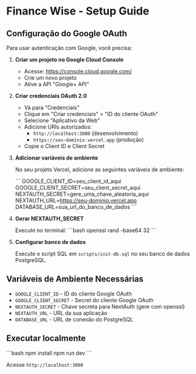 # Finance Wise - Setup Guide

## Configuração do Google OAuth

Para usar autenticação com Google, você precisa:

1. **Criar um projeto no Google Cloud Console**
   - Acesse: https://console.cloud.google.com/
   - Crie um novo projeto
   - Ative a API "Google+ API"

2. **Criar credenciais OAuth 2.0**
   - Vá para "Credenciais"
   - Clique em "Criar credenciais" > "ID do cliente OAuth"
   - Selecione "Aplicativo da Web"
   - Adicione URIs autorizados:
     - `http://localhost:3000` (desenvolvimento)
     - `https://seu-dominio.vercel.app` (produção)
   - Copie o Client ID e Client Secret

3. **Adicionar variáveis de ambiente**
   
   No seu projeto Vercel, adicione as seguintes variáveis de ambiente:
   
   \`\`\`
   GOOGLE_CLIENT_ID=seu_client_id_aqui
   GOOGLE_CLIENT_SECRET=seu_client_secret_aqui
   NEXTAUTH_SECRET=gere_uma_chave_aleatoria_aqui
   NEXTAUTH_URL=https://seu-dominio.vercel.app
   DATABASE_URL=sua_url_do_banco_de_dados
   \`\`\`

4. **Gerar NEXTAUTH_SECRET**
   
   Execute no terminal:
   \`\`\`bash
   openssl rand -base64 32
   \`\`\`

5. **Configurar banco de dados**
   
   Execute o script SQL em `scripts/init-db.sql` no seu banco de dados PostgreSQL.

## Variáveis de Ambiente Necessárias

- `GOOGLE_CLIENT_ID` - ID do cliente Google OAuth
- `GOOGLE_CLIENT_SECRET` - Secret do cliente Google OAuth
- `NEXTAUTH_SECRET` - Chave secreta para NextAuth (gere com openssl)
- `NEXTAUTH_URL` - URL da sua aplicação
- `DATABASE_URL` - URL de conexão do PostgreSQL

## Executar localmente

\`\`\`bash
npm install
npm run dev
\`\`\`

Acesse `http://localhost:3000`
